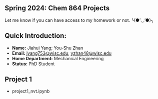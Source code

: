 ## Spring 2024: Chem 864 Projects

Let me know if you can have access to my homework or not. ╰(●’◡’●)╮

## Quick Introduction: 
- **Name:** Jiahui Yang; You-Shu Zhan
- **Email:** jyang753@wisc.edu; yzhan48@wisc.edu
- **Home Department:** Mechanical Engineering
- **Status:** PhD Student

## Project 1
- project1_nvt.ipynb
